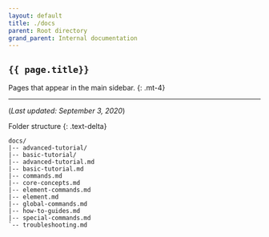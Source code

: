 ```yaml
---
layout: default
title: ./docs
parent: Root directory
grand_parent: Internal documentation
---
```


## `{{ page.title}} `
Pages that appear in the main sidebar.
{: .mt-4}

---

(*Last updated: September 3, 2020*)

Folder structure
{: .text-delta}

```treeview
docs/
|-- advanced-tutorial/
|-- basic-tutorial/
|-- advanced-tutorial.md
|-- basic-tutorial.md
|-- commands.md
|-- core-concepts.md
|-- element-commands.md
|-- element.md
|-- global-commands.md
|-- how-to-guides.md
|-- special-commands.md
`-- troubleshooting.md
 ```